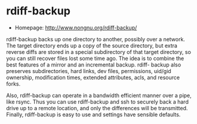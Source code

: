 # rdiff-backup

* Homepage: http://www.nongnu.org/rdiff-backup/

rdiff-backup backs up one directory to another, possibly over a network.
 The target directory ends up a copy of the source directory, but extra
 reverse diffs are stored in a special subdirectory of that target
 directory, so you can still recover files lost some time ago. The idea is
 to combine the best features of a mirror and an incremental backup. rdiff-
 backup also preserves subdirectories, hard links, dev files, permissions,
 uid/gid ownership, modification times, extended attributes, acls, and
 resource forks.

 Also, rdiff-backup can operate in a bandwidth efficient manner over a
 pipe, like rsync. Thus you can use rdiff-backup and ssh to securely back a
 hard drive up to a remote location, and only the differences will be
 transmitted. Finally, rdiff-backup is easy to use and settings have
 sensible defaults.
